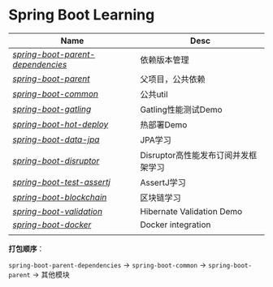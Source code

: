 # Spring Boot Learning

| Name                                                         | Desc                                |
| ------------------------------------------------------------ | ----------------------------------- |
| *[spring-boot-parent-dependencies](https://github.com/masteranthoneyd/spring-boot-learning/tree/master/spring-boot-parent-dependencies)* | 依赖版本管理                        |
| *[spring-boot-parent](https://github.com/masteranthoneyd/spring-boot-learning/tree/master/spring-boot-parent)* | 父项目，公共依赖                    |
| *[spring-boot-common](https://github.com/masteranthoneyd/spring-boot-learning/tree/master/spring-boot-common)* | 公共util                            |
| *[spring-boot-gatling](https://github.com/masteranthoneyd/spring-boot-learning/tree/master/spring-boot-gatling)* | Gatling性能测试Demo                 |
| *[spring-boot-hot-deploy](https://github.com/masteranthoneyd/spring-boot-learning/tree/master/spring-boot-hot-deploy)* | 热部署Demo                          |
| *[spring-boot-data-jpa](https://github.com/masteranthoneyd/spring-boot-learning/tree/master/spring-boot-data-jpa)* | JPA学习                             |
| *[spring-boot-disruptor](https://github.com/masteranthoneyd/spring-boot-learning/tree/master/spring-boot-disruptor)* | Disruptor高性能发布订阅并发框架学习 |
| *[spring-boot-test-assertj](https://github.com/masteranthoneyd/spring-boot-learning/tree/master/spring-boot-test-assertj)* | AssertJ学习                         |
| *[spring-boot-blockchain](https://github.com/masteranthoneyd/spring-boot-learning/tree/master/spring-boot-blockchain)* | 区块链学习                          |
| *[spring-boot-validation](https://github.com/masteranthoneyd/spring-boot-learning/tree/master/spring-boot-validation)* | Hibernate Validation Demo           |
| *[spring-boot-docker](https://github.com/masteranthoneyd/spring-boot-learning/tree/master/spring-boot-docker)* | Docker integration                  |
|                                                              |                                     |

**打包顺序**：

`spring-boot-parent-dependencies` -> `spring-boot-common` -> `spring-boot-parent` -> 其他模块
